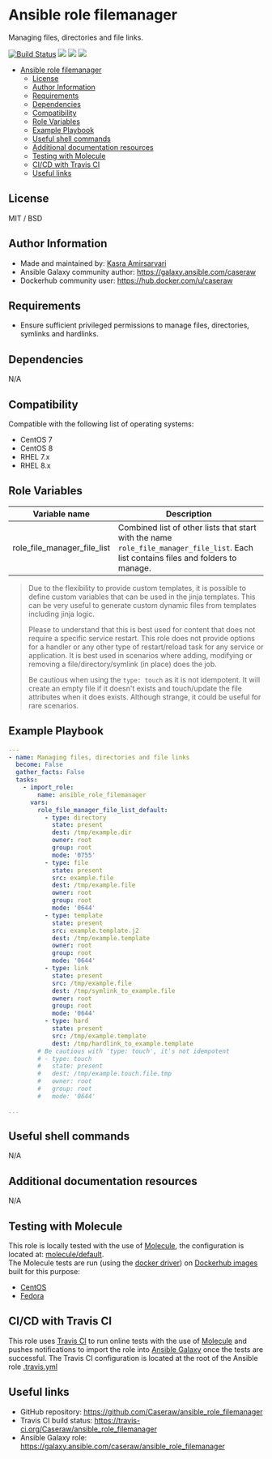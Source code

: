 # Ansible role filemanager

Managing files, directories and file links.

[![Build Status](https://travis-ci.org/Caseraw/role_file_manager.svg?branch=master)](https://travis-ci.org/Caseraw/role_file_manager) [<img src="https://img.shields.io/ansible/role/47700">](https://galaxy.ansible.com/caseraw/role_file_manager) [<img src="https://img.shields.io/ansible/role/d/47700">](https://galaxy.ansible.com/caseraw/role_file_manager) [<img src="https://img.shields.io/ansible/quality/47700">](https://galaxy.ansible.com/caseraw/role_file_manager)

- [Ansible role filemanager](#ansible-role-filemanager)
  - [License](#license)
  - [Author Information](#author-information)
  - [Requirements](#requirements)
  - [Dependencies](#dependencies)
  - [Compatibility](#compatibility)
  - [Role Variables](#role-variables)
  - [Example Playbook](#example-playbook)
  - [Useful shell commands](#useful-shell-commands)
  - [Additional documentation resources](#additional-documentation-resources)
  - [Testing with Molecule](#testing-with-molecule)
  - [CI/CD with Travis CI](#cicd-with-travis-ci)
  - [Useful links](#useful-links)

## License

MIT / BSD

## Author Information

- Made and maintained by: [Kasra Amirsarvari](https://www.linkedin.com/in/caseraw)
- Ansible Galaxy community author: <https://galaxy.ansible.com/caseraw>
- Dockerhub community user: <https://hub.docker.com/u/caseraw>

## Requirements

- Ensure sufficient privileged permissions to manage files, directories, symlinks and hardlinks.

## Dependencies

N/A

## Compatibility

Compatible with the following list of operating systems:

- CentOS 7
- CentOS 8
- RHEL 7.x
- RHEL 8.x

## Role Variables

| Variable name | Description |
|---------------|-------------|
| role_file_manager_file_list | Combined list of other lists that start with the name `role_file_manager_file_list`. Each list contains files and folders to manage. |

> Due to the flexibility to provide custom templates, it is possible to define custom variables that can be used in the jinja templates. This can be very useful to generate custom dynamic files from templates including jinja logic.
>
> Please to understand that this is best used for content that does not require a specific service restart. This role does not provide options for a handler or any other type of restart/reload task for any service or application. It is best used in scenarios where adding, modifying or removing a file/directory/symlink (in place) does the job.
>
> Be cautious when using the `type: touch` as it is not idempotent. It will create an empty file if it doesn't exists and touch/update the file attributes when it does exists. Although strange, it could be useful for rare scenarios.

## Example Playbook

```yaml
---
- name: Managing files, directories and file links
  become: False
  gather_facts: False
  tasks:
    - import_role:
        name: ansible_role_filemanager
      vars:
        role_file_manager_file_list_default:
          - type: directory
            state: present
            dest: /tmp/example.dir
            owner: root
            group: root
            mode: '0755'
          - type: file
            state: present
            src: example.file
            dest: /tmp/example.file
            owner: root
            group: root
            mode: '0644'
          - type: template
            state: present
            src: example.template.j2
            dest: /tmp/example.template
            owner: root
            group: root
            mode: '0644'
          - type: link
            state: present
            src: /tmp/example.file
            dest: /tmp/symlink_to_example.file
            owner: root
            group: root
            mode: '0644'
          - type: hard
            state: present
            src: /tmp/example.template
            dest: /tmp/hardlink_to_example.template
        # Be cautious with 'type: touch', it's not idempotent
        # - type: touch
        #   state: present
        #   dest: /tmp/example.touch.file.tmp
        #   owner: root
        #   group: root
        #   mode: '0644'

...
```

## Useful shell commands

N/A

## Additional documentation resources

N/A

## Testing with Molecule

This role is locally tested with the use of [Molecule](https://molecule.readthedocs.io/en/latest/), the configuration is located at: [molecule/default](molecule/default).  
The Molecule tests are run (using the [docker driver](https://molecule.readthedocs.io/en/latest/configuration.html#docker)) on [Dockerhub images](https://hub.docker.com/u/caseraw) built for this purpose:

- [CentOS](https://hub.docker.com/r/caseraw/ansible-molecule-centos)
- [Fedora](https://hub.docker.com/r/caseraw/ansible-molecule-fedora)

## CI/CD with Travis CI

This role uses [Travis CI](https://travis-ci.org/) to run online tests with the use of [Molecule](https://molecule.readthedocs.io/en/latest/) and pushes notifications to import the role into [Ansible Galaxy](https://galaxy.ansible.com/) once the tests are successful. The Travis CI configuration is located at the root of the Ansible role [.travis.yml](.travis.yml)

## Useful links

- GitHub repository: <https://github.com/Caseraw/ansible_role_filemanager>
- Travis CI build status: <https://travis-ci.org/Caseraw/ansible_role_filemanager>
- Ansible Galaxy role: <https://galaxy.ansible.com/caseraw/ansible_role_filemanager>
